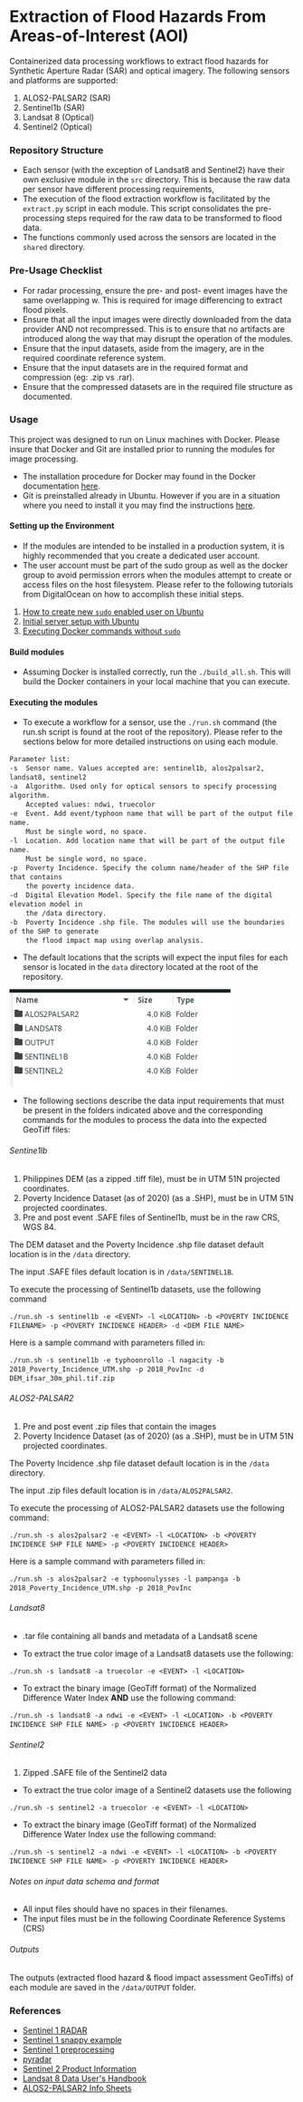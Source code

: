 # Extraction of Flood Hazards From Areas-of-Interest (AOI) 

Containerized data processing workflows to extract flood hazards for Synthetic Aperture Radar (SAR) and optical imagery. The following sensors and platforms are supported:

1. ALOS2-PALSAR2 (SAR)
2. Sentinel1b (SAR)
3. Landsat 8 (Optical)
4. Sentinel2 (Optical)

### Repository Structure
- Each sensor (with the exception of Landsat8 and Sentinel2) have their own exclusive module in the `src` directory. This is because the raw data per sensor have different processing requirements, 
- The execution of the flood extraction workflow is facilitated by the `extract.py` script in each module. This script consolidates the pre-processing steps required for the raw data to be transformed to flood data. 
- The functions commonly used across the sensors are located in the `shared` directory.

### Pre-Usage Checklist

- For radar processing, ensure the pre- and post- event images have the same overlapping w. This is required for image differencing to extract flood pixels. 
- Ensure that all the input images were directly downloaded from the data provider AND not recompressed. This is to ensure that no artifacts are introduced along the way that may disrupt the operation of the modules.
- Ensure that the input datasets, aside from the imagery, are in the required coordinate reference system.
- Ensure that the input datasets are in the required format and compression (eg: .zip vs .rar).
- Ensure that the compressed datasets are in the required file structure as documented. 

### Usage

This project was designed to run on Linux machines with Docker. Please insure that Docker and Git are installed prior to running the modules for image processing. 

- The installation procedure for Docker may found in the Docker documentation [here](https://docs.docker.com/engine/install/ubuntu/).
- Git is preinstalled already in Ubuntu. However if you are in a situation where you need to install it you may find the instructions [here](https://github.com/git-guides/install-git#debianubuntu).

#### Setting up the Environment 

- If the modules are intended to be installed in a production system, it is highly recommended that you create a dedicated user account. 
- The user account must be part of the sudo group as well as the docker group to avoid permission errors when the modules attempt to create or access files on the host filesystem. Please refer to the following tutorials from DigitalOcean on how to accomplish these initial steps.

1. [How to create new `sudo` enabled user on Ubuntu](https://www.digitalocean.com/community/tutorials/how-to-create-a-new-sudo-enabled-user-on-ubuntu)
2. [Initial server setup with Ubuntu](https://www.digitalocean.com/community/tutorials/initial-server-setup-with-ubuntu)
3. [Executing Docker commands without `sudo`](https://www.digitalocean.com/community/tutorials/how-to-install-and-use-docker-on-ubuntu-20-04#step-2-executing-the-docker-command-without-sudo-optional)


#### Build modules

- Assuming Docker is installed correctly, run the `./build_all.sh`. This will build the Docker containers in your local machine that you can execute.

#### Executing the modules

- To execute a workflow for a sensor, use the `./run.sh` command (the run.sh script is found at the root of the repository). Please refer to the sections below for more detailed instructions on using each module.

```
Parameter list:
-s  Sensor name. Values accepted are: sentinel1b, alos2palsar2, landsat8, sentinel2
-a  Algorithm. Used only for optical sensors to specify processing algorithm. 
    Accepted values: ndwi, truecolor
-e  Event. Add event/typhoon name that will be part of the output file name. 
    Must be single word, no space.
-l  Location. Add location name that will be part of the output file name. 
    Must be single word, no space.
-p  Poverty Incidence. Specify the column name/header of the SHP file that contains
    the poverty incidence data.
-d  Digital Elevation Model. Specify the file name of the digital elevation model in
    the /data directory.
-b  Poverty Incidence .shp file. The modules will use the boundaries of the SHP to generate
    the flood impact map using overlap analysis.
```

- The default locations that the scripts will expect the input files for each sensor is located in the `data` directory located at the root of the repository.

![data](./imgs/data-input.png)

- The following sections describe the data input requirements that must be present in the folders indicated above and the corresponding commands for the modules to process the data into the expected GeoTiff files:

###### Sentine1lb

1. Philippines DEM (as a zipped .tiff file), must be in UTM 51N projected coordinates.
2. Poverty Incidence Dataset (as of 2020) (as a .SHP), must be in UTM 51N projected coordinates.
3. Pre and post event .SAFE files of Sentinel1b, must be in the raw CRS, WGS 84.

The DEM dataset and the Poverty Incidence .shp file dataset default location is in the `/data` directory.

The input .SAFE files default location is in `/data/SENTINEL1B`.

To execute the processing of Sentinel1b datasets, use the following command 

```
./run.sh -s sentinel1b -e <EVENT> -l <LOCATION> -b <POVERTY INCIDENCE FILENAME> -p <POVERTY INCIDENCE HEADER> -d <DEM FILE NAME>
```

Here is a sample command with parameters filled in:
```
./run.sh -s sentinel1b -e typhoonrollo -l nagacity -b 2018_Poverty_Incidence_UTM.shp -p 2018_PovInc -d DEM_ifsar_30m_phil.tif.zip
```

###### ALOS2-PALSAR2

1. Pre and post event .zip files that contain the images
2. Poverty Incidence Dataset (as of 2020) (as a .SHP), must be in UTM 51N projected coordinates.

The Poverty Incidence .shp file dataset default location is in the `/data` directory.

The input .zip files default location is in `/data/ALOS2PALSAR2`.

To execute the processing of ALOS2-PALSAR2 datasets use the following command:

```
./run.sh -s alos2palsar2 -e <EVENT> -l <LOCATION> -b <POVERTY INCIDENCE SHP FILE NAME> -p <POVERTY INCIDENCE HEADER>
```

Here is a sample command with parameters filled in:

```
./run.sh -s alos2palsar2 -e typhoonulysses -l pampanga -b 2018_Poverty_Incidence_UTM.shp -p 2018_PovInc
```

###### Landsat8

- .tar file containing all bands and metadata of a Landsat8 scene

- To extract the true color image of a Landsat8 datasets use the following: 

```
./run.sh -s landsat8 -a truecolor -e <EVENT> -l <LOCATION>
```

- To extract the binary image (GeoTiff format) of the Normalized Difference Water Index **AND** use the following command: 

```
./run.sh -s landsat8 -a ndwi -e <EVENT> -l <LOCATION> -b <POVERTY INCIDENCE SHP FILE NAME> -p <POVERTY INCIDENCE HEADER>
```


###### Sentinel2

1. Zipped .SAFE file of the Sentinel2 data

- To extract the true color image of a Sentinel2 datasets use the following 

```
./run.sh -s sentinel2 -a truecolor -e <EVENT> -l <LOCATION>
```

- To extract the binary image (GeoTiff format) of the Normalized Difference Water Index use the following command: 

```
./run.sh -s sentinel2 -a ndwi -e <EVENT> -l <LOCATION> -b <POVERTY INCIDENCE SHP FILE NAME> -p <POVERTY INCIDENCE HEADER>
```

###### Notes on input data schema and format
- All input files should have no spaces in their filenames.
- The input files must be in the following Coordinate Reference Systems (CRS)

###### Outputs

The outputs (extracted flood hazard & flood impact assessment GeoTiffs) of each module are saved in the `/data/OUTPUT` folder.

### References
- [Sentinel 1 RADAR](https://pro.arcgis.com/en/pro-app/latest/help/analysis/image-analyst/analysis-ready-sentinel-1-grd-data-generation.htm)
- [Sentinel 1 snappy example](https://github.com/wajuqi/Sentinel-1-preprocessing-using-Snappy/tree/master)
- [Sentinel 1 preprocessing](https://fivequestionz.home.blog/2020/01/31/how-to-preprocess-sentinel1-c-band-sar-image/)
- [pyradar](https://pyradar-tools.readthedocs.io/en/latest/tutorial.html)
- [Sentinel 2 Product Information](https://sentinels.copernicus.eu/web/sentinel/technical-guides/sentinel-2-msi/level-1c/algorithm-overview)
- [Landsat 8 Data User's Handbook](https://www.usgs.gov/landsat-missions/landsat-8-data-users-handbook)
- [ALOS2-PALSAR2 Info Sheets](https://www.eorc.jaxa.jp/ALOS/en/alos-2/datause/a2_format_e.htm)
